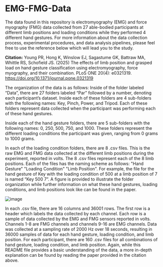 # EMG-FMG-Data
The data found in this repository is electromyography (EMG) and force myography (FMG) data collected from 27 able-bodied participants at different limb positions and loading conditions while they performed 4 different hand gestures. For more information about the data collection process, experimental procedures, and data analysis pipelines, please feel free to use the reference below which will lead you to the study.  

**Citation:** Young PR, Hong K, Winslow EJ, Sagastume GK, Battraw MA, Whittle RS, Schofield JS. (2025) The effects of limb position and grasped load on hand gesture classification using electromyography, force myography, and their combination. PLoS ONE 20(4): e0321319. https://doi.org/10.1371/journal.pone.0321319

The organization of the data is as follows: Inside of the folder labeled “Data”, there are 27 folders labeled “Par” followed by a number, denoting each participant’s dataset. Inside each of these folders are 4 sub-folders with the following names: Key, Pinch, Power, and Tripod. Each of these folders represent data collected when the participant was performing each of these hand gestures. 

Inside each of the hand gesture folders, there are 5 sub-folders with the following names: 0, 250, 500, 750, and 1000. These folders represent the different loading conditions the participant was given, ranging from 0 grams to 1000 grams. 

In each of the loading condition folders, there are 8 .csv files. This is the raw EMG and FMG data collected at the different limb positions during the experiment, reported in volts. The 8 .csv files represent each of the 8 limb positions. Each of the files has the naming scheme as follows: "Hand Gesture" "Loading Condition" "Limb Position". For example, the file for the hand gesture of Key with the loading condition of 500 at a limb position of 7 is named “Key 500 7”. A figure is provided to illustrate the folder organization while further information on what these hand gestures, loading conditions, and limb positions look like can be found in the paper.

![image](https://github.com/user-attachments/assets/ab373f9b-390a-4424-9392-daaf173cc3dc)

In each .csv file, there are 16 columns and 36001 rows. The first row is a header which labels the data collected by each channel. Each row is a sample of data collected by the EMG and FMG sensors reported in volts. Channels 1-8 are FMG channels and channels 9-16 are EMG channels. Data was collected at a sampling rate of 2000 Hz over 18 seconds, resulting in 36000 samples of data for each hand gesture, loading condition, and limb position. For each participant, there are 160 .csv files for all combinations of hand gesture, loading condition, and limb position. Again, while this README file provides a basic understanding of the data, a more in-depth explanation can be found by reading the paper provided in the citation above.

